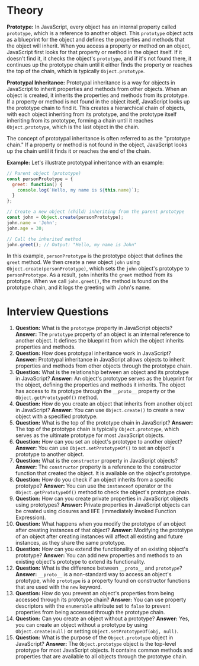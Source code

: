 # Theory

**Prototype:**
In JavaScript, every object has an internal property called `prototype`, which is a reference to another object. This `prototype` object acts as a blueprint for the object and defines the properties and methods that the object will inherit. When you access a property or method on an object, JavaScript first looks for that property or method in the object itself. If it doesn't find it, it checks the object's `prototype`, and if it's not found there, it continues up the prototype chain until it either finds the property or reaches the top of the chain, which is typically `Object.prototype`.

**Prototypal Inheritance:**
Prototypal inheritance is a way for objects in JavaScript to inherit properties and methods from other objects. When an object is created, it inherits the properties and methods from its prototype. If a property or method is not found in the object itself, JavaScript looks up the prototype chain to find it. This creates a hierarchical chain of objects, with each object inheriting from its prototype, and the prototype itself inheriting from its prototype, forming a chain until it reaches `Object.prototype`, which is the last object in the chain.

The concept of prototypal inheritance is often referred to as the "prototype chain." If a property or method is not found in the object, JavaScript looks up the chain until it finds it or reaches the end of the chain.

**Example:**
Let's illustrate prototypal inheritance with an example:

```jsx
// Parent object (prototype)
const personPrototype = {
  greet: function() {
    console.log(`Hello, my name is ${this.name}`);
  }
};

// Create a new object (child) inheriting from the parent prototype
const john = Object.create(personPrototype);
john.name = 'John';
john.age = 30;

// Call the inherited method
john.greet(); // Output: "Hello, my name is John"

```

In this example, `personPrototype` is the prototype object that defines the `greet` method. We then create a new object `john` using `Object.create(personPrototype)`, which sets the `john` object's prototype to `personPrototype`. As a result, `john` inherits the `greet` method from its prototype. When we call `john.greet()`, the method is found on the prototype chain, and it logs the greeting with John's name.

# Interview Questions

1. **Question:** What is the `prototype` property in JavaScript objects?
**Answer:** The `prototype` property of an object is an internal reference to another object. It defines the blueprint from which the object inherits properties and methods.
2. **Question:** How does prototypal inheritance work in JavaScript?
**Answer:** Prototypal inheritance in JavaScript allows objects to inherit properties and methods from other objects through the prototype chain.
3. **Question:** What is the relationship between an object and its prototype in JavaScript?
**Answer:** An object's prototype serves as the blueprint for the object, defining the properties and methods it inherits. The object has access to its prototype through the `__proto__` property or the `Object.getPrototypeOf()` method.
4. **Question:** How do you create an object that inherits from another object in JavaScript?
**Answer:** You can use `Object.create()` to create a new object with a specified prototype.
5. **Question:** What is the top of the prototype chain in JavaScript?
**Answer:** The top of the prototype chain is typically `Object.prototype`, which serves as the ultimate prototype for most JavaScript objects.
6. **Question:** How can you set an object's prototype to another object?
**Answer:** You can use `Object.setPrototypeOf()` to set an object's prototype to another object.
7. **Question:** What is the `constructor` property in JavaScript objects?
**Answer:** The `constructor` property is a reference to the constructor function that created the object. It is available on the object's prototype.
8. **Question:** How do you check if an object inherits from a specific prototype?
**Answer:** You can use the `instanceof` operator or the `Object.getPrototypeOf()` method to check the object's prototype chain.
9. **Question:** How can you create private properties in JavaScript objects using prototypes?
**Answer:** Private properties in JavaScript objects can be created using closures and IIFE (Immediately Invoked Function Expression).
10. **Question:** What happens when you modify the prototype of an object after creating instances of that object?
**Answer:** Modifying the prototype of an object after creating instances will affect all existing and future instances, as they share the same prototype.
11. **Question:** How can you extend the functionality of an existing object's prototype?
**Answer:** You can add new properties and methods to an existing object's prototype to extend its functionality.
12. **Question:** What is the difference between `__proto__` and `prototype`?
**Answer:** `__proto__` is a non-standard way to access an object's prototype, while `prototype` is a property found on constructor functions that are used with the `new` keyword.
13. **Question:** How do you prevent an object's properties from being accessed through its prototype chain?
**Answer:** You can use property descriptors with the `enumerable` attribute set to `false` to prevent properties from being accessed through the prototype chain.
14. **Question:** Can you create an object without a prototype?
**Answer:** Yes, you can create an object without a prototype by using `Object.create(null)` or setting `Object.setPrototypeOf(obj, null)`.
15. **Question:** What is the purpose of the `Object.prototype` object in JavaScript?
**Answer:** The `Object.prototype` object is the top-level prototype for most JavaScript objects. It contains common methods and properties that are available to all objects through the prototype chain.